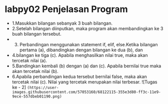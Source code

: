 # labpy02 Penjelasan Program
* 1.Masukkan bilangan sebanyak 3 buah bilangan.
* 2.Setelah bilangan diinputkan, maka program akan membandingkan ke 3 buah bilangan tersebut.
* 3. Perbandingan menggunakan statement if, elif, else.Ketika bilangan pertama (a), dibandingkan dengan bilangan ke dua (b), dan
* 4.bilangan ke tiga (c). Apabila menghasilkan nilai true, maka akan tercetak nilai (a).
* 5.Bandingkan kembali (b) dengan (a) dan (c). Apabila bernilai true maka akan tercetak nilai (b).
* 6.Apabila perbandingan kedua tersebut bernilai false, maka akan tercetak nilai (c). Nilai yang tercetak merupakan nilai terbesar.
![Tugas ke - 2] ``(https://user-images.githubusercontent.com/57053160/68122115-355e3d80-ff3c-11e9-9ece-557dbeb01190.png)``
